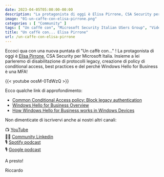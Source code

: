 ```yaml
---
date: 2023-04-05T05:00:00-00:00
description: "La protagonista di oggi è Elisa Pirrone, CSA Security per Microsoft Italia. Insieme a lei parleremo di disabilitazione di protocolli legacy, creazione di policy di conditional access, best practices e del perché Windows Hello for Business è una MFA."
image: "01-un-caffe-con-elisa-pirrone.png"
categories : [ "Community" ]
tags: [ "Un caffè con", "Microsoft Security Italian USers Group", "Video" ]
title: "Un caffè con... Elisa Pirrone"
url: /un-caffe-con-elisa-pirrone
---
```

Eccoci qua con una nuova puntata di "Un caffè con..." !
La protagonista di oggi è [Elisa Pirrone](https://www.linkedin.com/in/elisa-pirrone-47a011197/), CSA Security per Microsoft Italia.
Insieme a lei parleremo di disabilitazione di protocolli legacy, creazione di policy di conditional access, best practices e del perché Windows Hello for Business è una MFA!

{{< youtube oosM-0TdWzQ >}}

Ecco qualche link di approfondimento:  
- [Common Conditional Access policy: Block legacy authentication](https://learn.microsoft.com/en-us/azure/active-directory/conditional-access/howto-conditional-access-policy-block-legacy)
- [Windows Hello for Business Overview](https://learn.microsoft.com/en-us/windows/security/identity-protection/hello-for-business/hello-overview)
- [How Windows Hello for Business works in Windows Devices](https://learn.microsoft.com/en-us/windows/security/identity-protection/hello-for-business/hello-how-it-works)

Non dimenticate di iscrivervi anche ai nostri altri canali:

📺 [YouTube](https://www.youtube.com/@microsoftsecurityitalianus7402)  
👦🏻 [Community Linkedin](https://www.linkedin.com/groups/9051256/)  
🎙️ [Spotify podcast](https://open.spotify.com/show/6DYut6ML56sjtLJB6YGI7i)  
🎙️ [Google podcast](https://podcasts.google.com/feed/aHR0cHM6Ly9hbmNob3IuZm0vcy83ZjFhMjQ3NC9wb2RjYXN0L3Jzcw?sa=X&ved=2ahUKEwjRsPbfnOP1AhW2yLsIHRYcDwkQ9sEGegQIARAC)

A presto!

Riccardo
